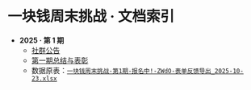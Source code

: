 # 一块钱周末挑战 · 文档索引

- **2025 · 第 1 期**
  - [社群公告](2025/edition-01/一块钱周末挑战社群公告.md)
  - [第一期总结与表彰](2025/edition-01/一块钱周末挑战·第一期总结与表彰.md)
  - 数据原表：[`一块钱周末挑战-第1期-报名中!-ZWdO-表单反馈导出_2025-10-23.xlsx`](../data/raw/2025/edition-01/一块钱周末挑战-第1期-报名中!-ZWdO-表单反馈导出_2025-10-23.xlsx)
